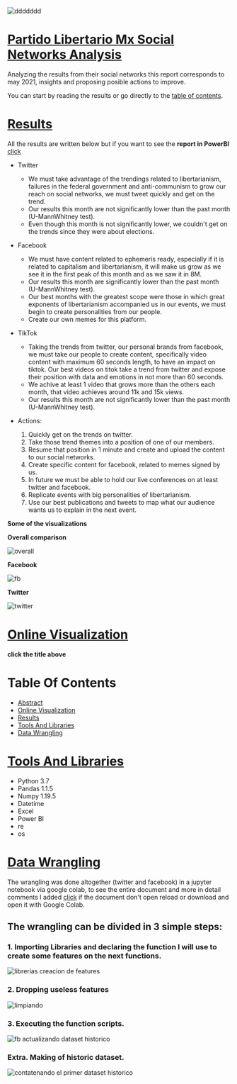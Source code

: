 ![ddddddd](https://user-images.githubusercontent.com/58957744/122457682-86397300-cf74-11eb-8588-eefa60037311.png)

# [Partido Libertario Mx Social Networks Analysis](#Table-Of-Contents)
Analyzing the results from their social networks this report corresponds to may 2021, insights and proposing posible actions to improve.

You can start by reading the results or go directly to the [table of contents](#Table-Of-Contents).

# [Results](#Table-Of-Contents)
All the results are written below but if you want to see the **report in PowerBI** [click](https://app.powerbi.com/view?r=eyJrIjoiNzMxNmQ2OWEtNzkxZS00Y2E2LTg1MDktMTdhNzZkMTAyYzc3IiwidCI6IjJlZGE0M2M5LTUxYzktNDAwMi1iZjJmLTlmY2QwMzZmNjdkNyJ9)

*    Twitter
      * We must take advantage of the trendings related to libertarianism, failures in the federal government and anti-communism to grow our reach on social networks, we must tweet quickly and get on the trend. 
      * Our results this month are not significantly lower than the past month (U-MannWhitney test).
      * Even though this month is not significantly lower, we couldn't get on the trends since they were about elections.
*    Facebook
      * We must have content related to ephemeris ready, especially if it is related to capitalism and libertarianism, it will make us grow as we see it in the first peak of this month and as we saw it in 8M.
      * Our results this month are significantly lower than the past month (U-MannWhitney test).
      * Our best months with the greatest scope were those in which great exponents of libertarianism accompanied us in our events, we must begin to create personalities from our people.
      * Create our own memes for this platform.
*    TikTok
      * Taking the trends from twitter, our personal brands from facebook, we must take our people to create content, specifically video content with maximum 60 seconds length, to have an impact on tiktok. Our best videos on titok take a trend from twitter and expose their position with data and emotions in not more than 60 seconds.
      * We achive at least 1 video that grows more than the others each month, that video achieves around 11k and 15k views.
      * Our results this month are not significantly lower than the past month (U-MannWhitney test).

* Actions:
    1. Quickly get on the trends on twitter.
    2. Take those trend themes into a position of one of our members.
    3. Resume that position in 1 minute and create and upload the content to our social networks.
    4. Create specific content for facebook, related to memes signed by us.
    5. In future we must be able to hold our live conferences on at least twitter and facebook.
    6. Replicate events with big personalities of libertarianism.
    7. Use our best publications and tweets to map what our audience wants us to explain in the next event.

**Some of the visualizations**




**Overall comparison**

![overall](https://user-images.githubusercontent.com/58957744/122456421-2a221f00-cf73-11eb-877a-a6bb32e125b3.png)




**Facebook**

![fb](https://user-images.githubusercontent.com/58957744/122456441-30180000-cf73-11eb-807e-834e8e47090b.png)




**Twitter**

![twitter](https://user-images.githubusercontent.com/58957744/122456464-373f0e00-cf73-11eb-8e2c-b0f4b9dc5b02.png)




# [Online Visualization](https://app.powerbi.com/view?r=eyJrIjoiNzMxNmQ2OWEtNzkxZS00Y2E2LTg1MDktMTdhNzZkMTAyYzc3IiwidCI6IjJlZGE0M2M5LTUxYzktNDAwMi1iZjJmLTlmY2QwMzZmNjdkNyJ9)
**click the title above**

# Table Of Contents

* [Abstract](#Partido-Libertario-Mx-Social-Networks-Analysis)
* [Online Visualization](#Online-Visualization)
* [Results](#Results)
* [Tools And Libraries](#Tools-And-Libraries)
* [Data Wrangling](#Data-Wrangling)


# [Tools And Libraries](#Table-Of-Contents)
  * Python 3.7
  * Pandas 1.1.5
  * Numpy 1.19.5
  * Datetime
  * Excel
  * Power BI
  * re
  * os

# [Data Wrangling](#Table-Of-Contents)
The wrangling was done altogether (twitter and facebook) in a jupyter notebook via google colab, to see the entire document and more in detail comments I added [click](https://github.com/JorgePablol/Data-Analysis-Libertarian-with-Tableau/blob/main/Libertarian_cleaning_github_version.ipynb) if the document don't open reload or download and open it with Google Colab. 


## The wrangling can be divided in 3 simple steps:

### 1. Importing Libraries and declaring the function I will use to create some features on the next functions.


![librerias creacion de features](https://user-images.githubusercontent.com/58957744/122442315-0f947980-cf64-11eb-8b45-c0f389e22dc2.png)


### 2. Dropping useless features

![limpiando](https://user-images.githubusercontent.com/58957744/122441935-a9a7f200-cf63-11eb-8b51-3b3eadddc90f.png)


### 3. Executing the function scripts.

![fb actualizando dataset historico](https://user-images.githubusercontent.com/58957744/122442060-cb08de00-cf63-11eb-9456-adcd90f2c7fe.png)

### Extra. Making of historic dataset.

![contatenando el primer dataset historico](https://user-images.githubusercontent.com/58957744/122442160-e247cb80-cf63-11eb-880f-7993891becad.png)
